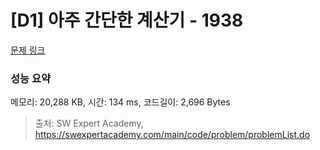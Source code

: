 # [D1] 아주 간단한 계산기 - 1938 

[문제 링크](https://swexpertacademy.com/main/code/problem/problemDetail.do?contestProbId=AV5PjsYKAMIDFAUq) 

### 성능 요약

메모리: 20,288 KB, 시간: 134 ms, 코드길이: 2,696 Bytes



> 출처: SW Expert Academy, https://swexpertacademy.com/main/code/problem/problemList.do